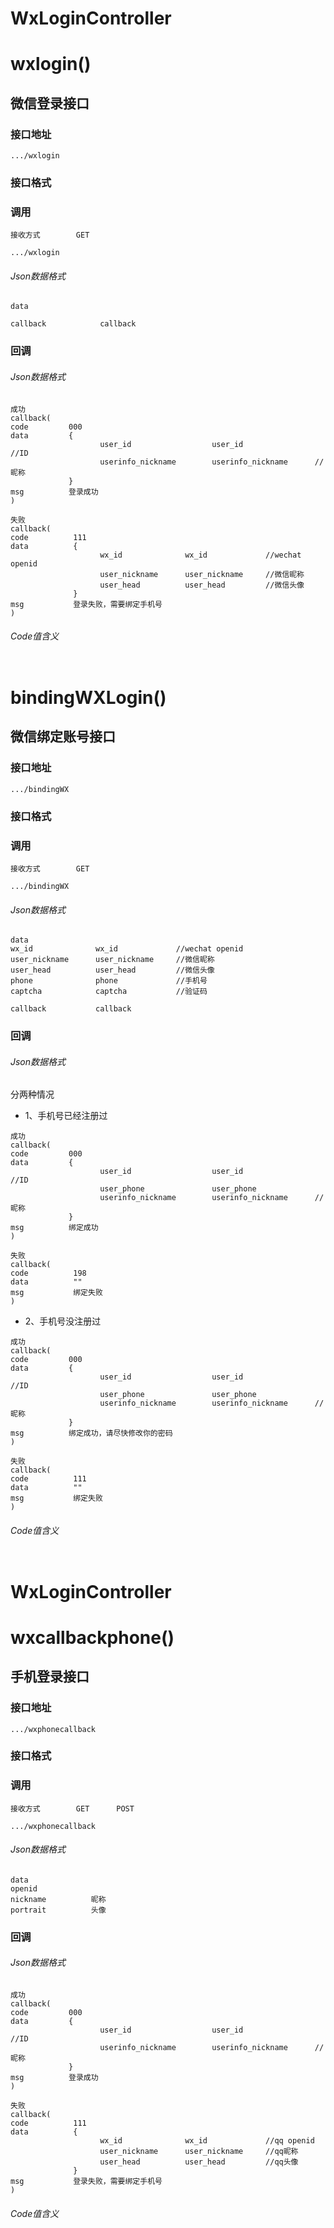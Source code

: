 # WxLoginController #
# wxlogin()
## 微信登录接口

### 接口地址

```
.../wxlogin
```

### 接口格式

### 调用

```
接收方式        GET
```

```
.../wxlogin
```

###### Json数据格式
```
data

callback            callback
```

### 回调
###### Json数据格式

```
成功
callback(
code         000
data         {
                    user_id                  user_id                //ID
                    userinfo_nickname        userinfo_nickname      //昵称
             }
msg          登录成功
)
```

```
失败
callback(
code          111
data          {
                    wx_id              wx_id             //wechat openid
                    user_nickname      user_nickname     //微信昵称
                    user_head          user_head         //微信头像
              }
msg           登录失败，需要绑定手机号
)
```

###### Code值含义

```
```
# bindingWXLogin()
## 微信绑定账号接口

### 接口地址

```
.../bindingWX
```

### 接口格式

### 调用

```
接收方式        GET
```

```
.../bindingWX
```

###### Json数据格式
```
data
wx_id              wx_id             //wechat openid
user_nickname      user_nickname     //微信昵称
user_head          user_head         //微信头像
phone              phone             //手机号
captcha            captcha           //验证码

callback           callback
```

### 回调
###### Json数据格式
分两种情况
-  1、手机号已经注册过
```
成功
callback(
code         000
data         {
                    user_id                  user_id                //ID
                    user_phone               user_phone
                    userinfo_nickname        userinfo_nickname      //昵称
             }
msg          绑定成功
)
```

```
失败
callback(
code          198
data          ""
msg           绑定失败
)
```
-  2、手机号没注册过
```
成功
callback(
code         000
data         {
                    user_id                  user_id                //ID
                    user_phone               user_phone
                    userinfo_nickname        userinfo_nickname      //昵称
             }
msg          绑定成功，请尽快修改你的密码        
)
```

```
失败
callback(
code          111
data          ""
msg           绑定失败
)
```
###### Code值含义

```
```
# WxLoginController #
# wxcallbackphone()
## 手机登录接口

### 接口地址

```
.../wxphonecallback
```

### 接口格式

### 调用

```
接收方式        GET      POST
```

```
.../wxphonecallback
```

###### Json数据格式
```
data
openid           
nickname          昵称
portrait          头像

```

### 回调
###### Json数据格式

```
成功
callback(
code         000
data         {
                    user_id                  user_id                //ID
                    userinfo_nickname        userinfo_nickname      //昵称
             }
msg          登录成功
)
```

```
失败
callback(
code          111
data          {
                    wx_id              wx_id             //qq openid
                    user_nickname      user_nickname     //qq昵称
                    user_head          user_head         //qq头像
              }
msg           登录失败，需要绑定手机号
)
```

###### Code值含义

```
```